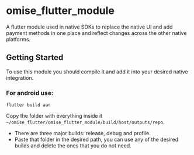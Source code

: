 # omise_flutter_module

A flutter module used in native SDKs to replace the native UI and add payment methods in one place and reflect changes across the other native platforms.

## Getting Started

To use this module you should compile it and add it into your desired native integration.

### For android use:

```
flutter build aar
```

Copy the folder with everything inside it `~/omise_flutter/omise_flutter_module/build/host/outputs/repo`.

- There are three major builds: release, debug and profile.
- Paste that folder in the desired path, you can use any of the desired builds and delete the ones that you do not need.
